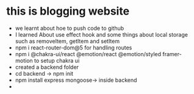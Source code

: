 # this is blogging website
- we learnt about hoe to push code to github
- I learned About use effect hook and some things about local storage such as removeItem, getItem and setItem
- npm i react-router-dom@5 for handling routes 
- npm i @chakra-ui/react @emotion/react @emotion/styled framer-motion  to setup chakra ui
- created a backend folder 
- cd backend -> npm init 
- npm install express mongoose-> inside backend
- 